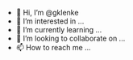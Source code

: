 - 👋 Hi, I’m @gklenke
- 👀 I’m interested in ...
- 🌱 I’m currently learning ...
- 💞️ I’m looking to collaborate on ...
- 📫 How to reach me ...

<!---
gklenke/gklenke is a ✨ special ✨ repository because its `README.md` (this file) appears on your GitHub profile.
You can click the Preview link to take a look at your changes.
--->
